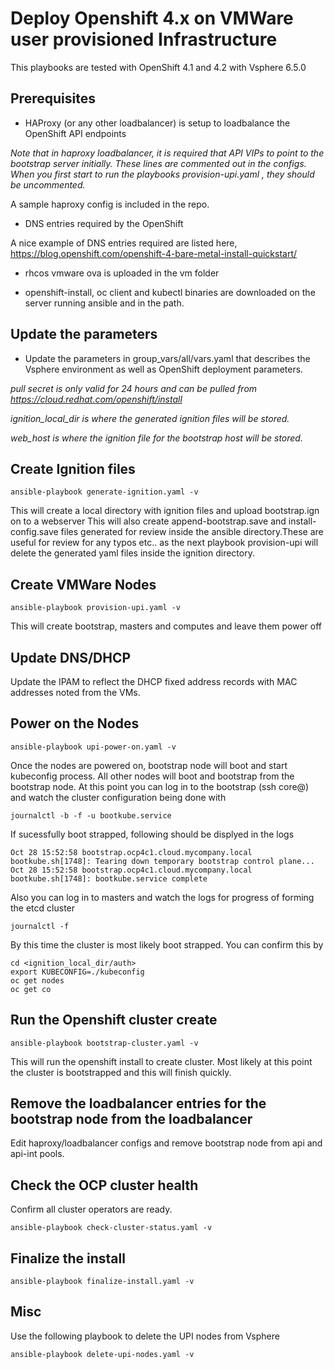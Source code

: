 # Deploy Openshift 4.x on VMWare user provisioned Infrastructure
This playbooks are tested with OpenShift 4.1 and 4.2 with Vsphere 6.5.0

## Prerequisites
- HAProxy (or any other loadbalancer) is setup to loadbalance the OpenShift API endpoints

*Note that in haproxy loadbalancer, it is required that API VIPs to point to the bootstrap server initially. These lines are commented out
in the configs. When you first start to run the playbooks provision-upi.yaml , they should be uncommented.*

A sample haproxy config is included in the repo.

- DNS entries required by the OpenShift

A nice example of DNS entries required are listed here, https://blog.openshift.com/openshift-4-bare-metal-install-quickstart/

- rhcos vmware ova is uploaded in the vm folder

- openshift-install, oc client and kubectl binaries are downloaded on the server running ansible and in the path.

## Update the parameters
- Update the parameters in group_vars/all/vars.yaml that describes the Vsphere environment as well as OpenShift deployment parameters.

*pull secret is only valid for 24 hours and can be pulled from https://cloud.redhat.com/openshift/install*

*ignition_local_dir is where the generated ignition files will be stored.*

*web_host is where the ignition file for the bootstrap host will be stored.*

## Create Ignition files
```
ansible-playbook generate-ignition.yaml -v
```
This will create a local directory with ignition files and upload bootstrap.ign on to a webserver
This will also create append-bootstrap.save and install-config.save files generated for review inside the ansible directory.These are useful for review for any
typos etc.. as the next playbook provision-upi will delete the generated yaml files inside the ignition directory.

## Create VMWare Nodes
```
ansible-playbook provision-upi.yaml -v
```
This will create bootstrap, masters and computes and leave them power off
## Update DNS/DHCP
Update the IPAM to reflect the DHCP fixed address records with MAC addresses noted from the VMs.

## Power on the Nodes
```
ansible-playbook upi-power-on.yaml -v
```
Once the nodes are powered on, bootstrap node will boot and start kubeconfig process. All other nodes will boot and bootstrap
from the bootstrap node.
At this point you can log in to the bootstrap (ssh core@<bootstrap node>) and watch the cluster configuration being done with 
```
journalctl -b -f -u bootkube.service
```
If sucessfully boot strapped, following should be displyed in the logs
```
Oct 28 15:52:58 bootstrap.ocp4c1.cloud.mycompany.local bootkube.sh[1748]: Tearing down temporary bootstrap control plane...
Oct 28 15:52:58 bootstrap.ocp4c1.cloud.mycompany.local bootkube.sh[1748]: bootkube.service complete

```
Also you can log in to masters and watch the logs for progress of forming the etcd cluster 
```
journalctl -f
```

By this time the cluster is most likely boot strapped. You can confirm this by 
```
cd <ignition_local_dir/auth>
export KUBECONFIG=./kubeconfig
oc get nodes
oc get co

```

## Run the Openshift cluster create
```
ansible-playbook bootstrap-cluster.yaml -v
```
This will run the openshift install to create cluster. Most likely at this point the cluster is bootstrapped and this will finish quickly.

## Remove the loadbalancer entries for the bootstrap node from the loadbalancer
Edit haproxy/loadbalancer configs and remove bootstrap node from api and api-int pools.

## Check the OCP cluster health
Confirm all cluster operators are ready.
```
ansible-playbook check-cluster-status.yaml -v
```
## Finalize the install
```
ansible-playbook finalize-install.yaml -v
```

## Misc
Use the following playbook to delete the UPI nodes from Vsphere

```
ansible-playbook delete-upi-nodes.yaml -v
```
